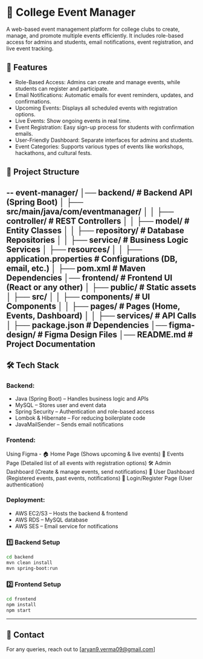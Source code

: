 # 📅 College Event Manager

A web-based event management platform for college clubs to create, manage, and promote multiple events efficiently. It includes role-based access for admins and students, email notifications, event registration, and live event tracking.

## 🚀 Features

- Role-Based Access: Admins can create and manage events, while students can register and participate.
- Email Notifications: Automatic emails for event reminders, updates, and confirmations.
- Upcoming Events: Displays all scheduled events with registration options.
- Live Events: Show ongoing events in real time.
- Event Registration: Easy sign-up process for students with confirmation emails.
- User-Friendly Dashboard: Separate interfaces for admins and students.
- Event Categories: Supports various types of events like workshops, hackathons, and cultural fests.

## 📂 Project Structure

--
event-manager/
│── backend/                # Backend API (Spring Boot)
│   ├── src/main/java/com/eventmanager/
│   │   ├── controller/     # REST Controllers
│   │   ├── model/          # Entity Classes
│   │   ├── repository/     # Database Repositories
│   │   ├── service/        # Business Logic Services
│   ├── resources/
│   │   ├── application.properties  # Configurations (DB, email, etc.)
│   ├── pom.xml             # Maven Dependencies
│── frontend/               # Frontend UI (React or any other)
│   ├── public/             # Static assets
│   ├── src/
│   │   ├── components/     # UI Components
│   │   ├── pages/          # Pages (Home, Events, Dashboard)
│   │   ├── services/       # API Calls
│   ├── package.json        # Dependencies
│── figma-design/           # Figma Design Files
│── README.md               # Project Documentation
--

## 🛠️ Tech Stack

### Backend:
- Java (Spring Boot) – Handles business logic and APIs
- MySQL – Stores user and event data
- Spring Security – Authentication and role-based access
- Lombok & Hibernate – For reducing boilerplate code
- JavaMailSender – Sends email notifications

### Frontend:
Using Figma -
🏠 Home Page (Shows upcoming & live events)
📅 Events Page (Detailed list of all events with registration options)
🛠️ Admin Dashboard (Create & manage events, send notifications)
👤 User Dashboard (Registered events, past events, notifications)
🔑 Login/Register Page (User authentication)

### Deployment:
- AWS EC2/S3 – Hosts the backend & frontend
- AWS RDS – MySQL database
- AWS SES – Email service for notifications

### 1️⃣ Backend Setup

```bash
cd backend
mvn clean install
mvn spring-boot:run
```

### 2️⃣ Frontend Setup

```bash
cd frontend
npm install
npm start
```

---

## 📧 Contact

For any queries, reach out to [aryan9.verma09@gmail.com]
